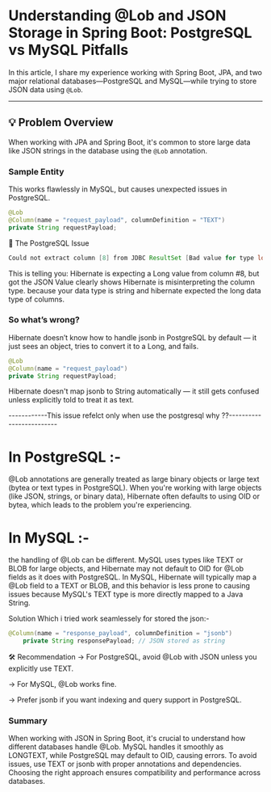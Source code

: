 # Understanding @Lob and JSON Storage in Spring Boot: PostgreSQL vs MySQL Pitfalls

In this article, I share my experience working with Spring Boot, JPA, and two major relational databases—PostgreSQL and MySQL—while trying to store JSON data using `@Lob`.

---

## 💡 Problem Overview

When working with JPA and Spring Boot, it's common to store large data like JSON strings in the database using the `@Lob` annotation.

### Sample Entity
This works flawlessly in MySQL, but causes unexpected issues in PostgreSQL.

```java
@Lob
@Column(name = "request_payload", columnDefinition = "TEXT")
private String requestPayload;
```
🧨 The PostgreSQL Issue
```java
Could not extract column [8] from JDBC ResultSet [Bad value for type long: {"key": "value"}]
```
This is telling you: Hibernate is expecting a Long value from column #8, but got the JSON Value clearly shows Hibernate is misinterpreting the column type.
because your data type is string and hibernate expected the long data type of columns.

### So what’s wrong?
Hibernate doesn’t know how to handle jsonb in PostgreSQL by default — it just sees an object, tries to convert it to a Long, and fails.

```java
@Lob
@Column(name = "request_payload")
private String requestPayload;
```
Hibernate doesn't map jsonb to String automatically — it still gets confused unless explicitly told to treat it as text.

------------This issue refelct only when use the postgresql why ??-------------------------

# In PostgreSQL :- 
@Lob annotations are generally treated as large binary objects or large text (bytea or text types in PostgreSQL). When you're working with large objects (like JSON, strings, or binary data), Hibernate often defaults to using OID or bytea, which leads to the problem you're experiencing.

# In MySQL :- 
the handling of @Lob can be different. MySQL uses types like TEXT or BLOB for large objects, and Hibernate may not default to OID for @Lob fields as it does with PostgreSQL. In MySQL, Hibernate will typically map a @Lob field to a TEXT or BLOB, and this behavior is less prone to causing issues because MySQL's TEXT type is more directly mapped to a Java String.

Solution Which i tried work seamlessely for stored the json:- 
``` java
@Column(name = "response_payload", columnDefinition = "jsonb")
    private String responsePayload; // JSON stored as string
```

🛠️ Recommendation
-> For PostgreSQL, avoid @Lob with JSON unless you explicitly use TEXT.

-> For MySQL, @Lob works fine.

-> Prefer jsonb if you want indexing and query support in PostgreSQL.

### Summary 
When working with JSON in Spring Boot, it's crucial to understand how different databases handle @Lob. MySQL handles it smoothly as LONGTEXT, while PostgreSQL may default to OID, causing errors. To avoid issues, use TEXT or jsonb with proper annotations and dependencies. Choosing the right approach ensures compatibility and performance across databases.









